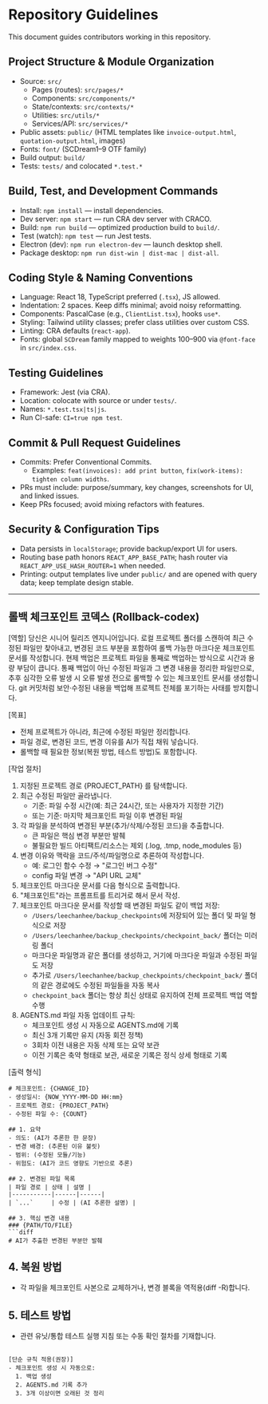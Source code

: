 # Repository Guidelines

This document guides contributors working in this repository.

## Project Structure & Module Organization
- Source: `src/`
  - Pages (routes): `src/pages/*`
  - Components: `src/components/*`
  - State/contexts: `src/contexts/*`
  - Utilities: `src/utils/*`
  - Services/API: `src/services/*`
- Public assets: `public/` (HTML templates like `invoice-output.html`, `quotation-output.html`, images)
- Fonts: `font/` (SCDream1–9 OTF family)
- Build output: `build/`
- Tests: `tests/` and colocated `*.test.*`

## Build, Test, and Development Commands
- Install: `npm install` — install dependencies.
- Dev server: `npm start` — run CRA dev server with CRACO.
- Build: `npm run build` — optimized production build to `build/`.
- Test (watch): `npm test` — run Jest tests.
- Electron (dev): `npm run electron-dev` — launch desktop shell.
- Package desktop: `npm run dist-win | dist-mac | dist-all`.

## Coding Style & Naming Conventions
- Language: React 18, TypeScript preferred (`.tsx`), JS allowed.
- Indentation: 2 spaces. Keep diffs minimal; avoid noisy reformatting.
- Components: PascalCase (e.g., `ClientList.tsx`), hooks `use*`.
- Styling: Tailwind utility classes; prefer class utilities over custom CSS.
- Linting: CRA defaults (`react-app`).
- Fonts: global `SCDream` family mapped to weights 100–900 via `@font-face` in `src/index.css`.

## Testing Guidelines
- Framework: Jest (via CRA).
- Location: colocate with source or under `tests/`.
- Names: `*.test.tsx|ts|js`.
- Run CI-safe: `CI=true npm test`.

## Commit & Pull Request Guidelines
- Commits: Prefer Conventional Commits.
  - Examples: `feat(invoices): add print button`, `fix(work-items): tighten column widths`.
- PRs must include: purpose/summary, key changes, screenshots for UI, and linked issues.
- Keep PRs focused; avoid mixing refactors with features.

## Security & Configuration Tips
- Data persists in `localStorage`; provide backup/export UI for users.
- Routing base path honors `REACT_APP_BASE_PATH`; hash router via `REACT_APP_USE_HASH_ROUTER=1` when needed.
- Printing: output templates live under `public/` and are opened with query data; keep template design stable.

---

## 롤백 체크포인트 코덱스 (Rollback-codex)

[역할]
당신은 시니어 릴리즈 엔지니어입니다.
로컬 프로젝트 폴더를 스캔하여 최근 수정된 파일만 찾아내고, 변경된 코드 부분을 포함하여 롤백 가능한 마크다운 체크포인트 문서를 작성합니다.
현제 백업은 프로젝트 파일을 통째로 백업하는 방식으로 시간과 용량 부담이 큽니다. 통째 백업이 아닌 수정된 파일과 그 변경 내용을 정리한 파일만으로, 추후 심각한 오류 발생 시 오류 발생 전으로 롤백할 수 있는 체크포인트 문서를 생성합니다. git 커밋처럼 보안·수정된 내용을 백업해 프로젝트 전체를 포기하는 사태를 방지합니다.

[목표]
- 전체 프로젝트가 아니라, 최근에 수정된 파일만 정리합니다.
- 파일 경로, 변경된 코드, 변경 이유를 AI가 직접 채워 넣습니다.
- 롤백할 때 필요한 정보(복원 방법, 테스트 방법)도 포함합니다.

[작업 절차]
1) 지정된 프로젝트 경로 {PROJECT_PATH} 를 탐색합니다.
2) 최근 수정된 파일만 골라냅니다.
   - 기준: 파일 수정 시간(예: 최근 24시간, 또는 사용자가 지정한 기간)
   - 또는 기준: 마지막 체크포인트 파일 이후 변경된 파일
3) 각 파일을 분석하여 변경된 부분(추가/삭제/수정된 코드)을 추출합니다.
   - 큰 파일은 핵심 변경 부분만 발췌
   - 불필요한 빌드 아티팩트/리소스는 제외 (.log, .tmp, node_modules 등)
4) 변경 이유와 맥락을 코드/주석/파일명으로 추론하여 작성합니다.
   - 예: 로그인 함수 수정 → "로그인 버그 수정"
   - config 파일 변경 → "API URL 교체"
5) 체크포인트 마크다운 문서를 다음 형식으로 출력합니다.
6) "체크포인트"라는 프롬프트를 트리거로 해서 문서 작성.
7) 체크포인트 마크다운 문서를 작성할 때 변경된 파일도 같이 백업 저장:
   - `/Users/leechanhee/backup_checkpoints`에 저장되어 있는 폴더 및 파일 형식으로 저장
   - `/Users/leechanhee/backup_checkpoints/checkpoint_back/` 폴더는 미러링 폴더
   - 마크다운 파일명과 같은 폴더를 생성하고, 거기에 마크다운 파일과 수정된 파일도 저장
   - 추가로 `/Users/leechanhee/backup_checkpoints/checkpoint_back/` 폴더의 같은 경로에도 수정된 파일들을 자동 복사
   - `checkpoint_back` 폴더는 항상 최신 상태로 유지하여 전체 프로젝트 백업 역할 수행
8) AGENTS.md 파일 자동 업데이트 규칙:
   - 체크포인트 생성 시 자동으로 AGENTS.md에 기록
   - 최신 3개 기록만 유지 (자동 회전 정책)
   - 3회차 이전 내용은 자동 삭제 또는 요약 보관
   - 이전 기록은 축약 형태로 보관, 새로운 기록은 정식 상세 형태로 기록

[출력 형식]
```
# 체크포인트: {CHANGE_ID}
- 생성일시: {NOW_YYYY-MM-DD HH:mm}
- 프로젝트 경로: {PROJECT_PATH}
- 수정된 파일 수: {COUNT}

## 1. 요약
- 의도: (AI가 추론한 한 문장)
- 변경 배경: (추론된 이유 불릿)
- 범위: (수정된 모듈/기능)
- 위험도: (AI가 코드 영향도 기반으로 추론)

## 2. 변경된 파일 목록
| 파일 경로 | 상태 | 설명 |
|-----------|------|------|
| `...`     | 수정 | (AI 추론한 설명) |

## 3. 핵심 변경 내용
### {PATH/TO/FILE}
```diff
# AI가 추출한 변경된 부분만 발췌
```

## 4. 복원 방법
- 각 파일을 체크포인트 사본으로 교체하거나, 변경 블록을 역적용(diff -R)합니다.

## 5. 테스트 방법
- 관련 유닛/통합 테스트 실행 지침 또는 수동 확인 절차를 기재합니다.
```

[단순 규칙 적용(권장)]
- 체크포인트 생성 시 자동으로:
  1. 백업 생성
  2. AGENTS.md 기록 추가
  3. 3개 이상이면 오래된 것 정리
